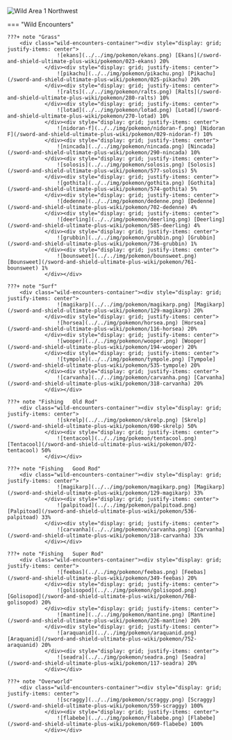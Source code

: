 <img src="../../img/routes/Wild Area 1 Northwest.png" alt="Wild Area 1 Northwest"/>

=== "Wild Encounters"


	???+ note "Grass"
		<div class="wild-encounters-container"><div style="display: grid; justify-items: center">
                    ![ekans](../../img/pokemon/ekans.png) [Ekans](/sword-and-shield-ultimate-plus-wiki/pokemon/023-ekans) 20%
                </div><div style="display: grid; justify-items: center">
                    ![pikachu](../../img/pokemon/pikachu.png) [Pikachu](/sword-and-shield-ultimate-plus-wiki/pokemon/025-pikachu) 20%
                </div><div style="display: grid; justify-items: center">
                    ![ralts](../../img/pokemon/ralts.png) [Ralts](/sword-and-shield-ultimate-plus-wiki/pokemon/280-ralts) 10%
                </div><div style="display: grid; justify-items: center">
                    ![lotad](../../img/pokemon/lotad.png) [Lotad](/sword-and-shield-ultimate-plus-wiki/pokemon/270-lotad) 10%
                </div><div style="display: grid; justify-items: center">
                    ![nidoran-f](../../img/pokemon/nidoran-f.png) [Nidoran F](/sword-and-shield-ultimate-plus-wiki/pokemon/029-nidoran-f) 10%
                </div><div style="display: grid; justify-items: center">
                    ![nincada](../../img/pokemon/nincada.png) [Nincada](/sword-and-shield-ultimate-plus-wiki/pokemon/290-nincada) 10%
                </div><div style="display: grid; justify-items: center">
                    ![solosis](../../img/pokemon/solosis.png) [Solosis](/sword-and-shield-ultimate-plus-wiki/pokemon/577-solosis) 5%
                </div><div style="display: grid; justify-items: center">
                    ![gothita](../../img/pokemon/gothita.png) [Gothita](/sword-and-shield-ultimate-plus-wiki/pokemon/574-gothita) 5%
                </div><div style="display: grid; justify-items: center">
                    ![dedenne](../../img/pokemon/dedenne.png) [Dedenne](/sword-and-shield-ultimate-plus-wiki/pokemon/702-dedenne) 4%
                </div><div style="display: grid; justify-items: center">
                    ![deerling](../../img/pokemon/deerling.png) [Deerling](/sword-and-shield-ultimate-plus-wiki/pokemon/585-deerling) 4%
                </div><div style="display: grid; justify-items: center">
                    ![grubbin](../../img/pokemon/grubbin.png) [Grubbin](/sword-and-shield-ultimate-plus-wiki/pokemon/736-grubbin) 1%
                </div><div style="display: grid; justify-items: center">
                    ![bounsweet](../../img/pokemon/bounsweet.png) [Bounsweet](/sword-and-shield-ultimate-plus-wiki/pokemon/761-bounsweet) 1%
                </div></div>

	???+ note "Surf"
		<div class="wild-encounters-container"><div style="display: grid; justify-items: center">
                    ![magikarp](../../img/pokemon/magikarp.png) [Magikarp](/sword-and-shield-ultimate-plus-wiki/pokemon/129-magikarp) 20%
                </div><div style="display: grid; justify-items: center">
                    ![horsea](../../img/pokemon/horsea.png) [Horsea](/sword-and-shield-ultimate-plus-wiki/pokemon/116-horsea) 20%
                </div><div style="display: grid; justify-items: center">
                    ![wooper](../../img/pokemon/wooper.png) [Wooper](/sword-and-shield-ultimate-plus-wiki/pokemon/194-wooper) 20%
                </div><div style="display: grid; justify-items: center">
                    ![tympole](../../img/pokemon/tympole.png) [Tympole](/sword-and-shield-ultimate-plus-wiki/pokemon/535-tympole) 20%
                </div><div style="display: grid; justify-items: center">
                    ![carvanha](../../img/pokemon/carvanha.png) [Carvanha](/sword-and-shield-ultimate-plus-wiki/pokemon/318-carvanha) 20%
                </div></div>

	???+ note "Fishing   Old Rod"
		<div class="wild-encounters-container"><div style="display: grid; justify-items: center">
                    ![skrelp](../../img/pokemon/skrelp.png) [Skrelp](/sword-and-shield-ultimate-plus-wiki/pokemon/690-skrelp) 50%
                </div><div style="display: grid; justify-items: center">
                    ![tentacool](../../img/pokemon/tentacool.png) [Tentacool](/sword-and-shield-ultimate-plus-wiki/pokemon/072-tentacool) 50%
                </div></div>

	???+ note "Fishing   Good Rod"
		<div class="wild-encounters-container"><div style="display: grid; justify-items: center">
                    ![magikarp](../../img/pokemon/magikarp.png) [Magikarp](/sword-and-shield-ultimate-plus-wiki/pokemon/129-magikarp) 33%
                </div><div style="display: grid; justify-items: center">
                    ![palpitoad](../../img/pokemon/palpitoad.png) [Palpitoad](/sword-and-shield-ultimate-plus-wiki/pokemon/536-palpitoad) 33%
                </div><div style="display: grid; justify-items: center">
                    ![carvanha](../../img/pokemon/carvanha.png) [Carvanha](/sword-and-shield-ultimate-plus-wiki/pokemon/318-carvanha) 33%
                </div></div>

	???+ note "Fishing   Super Rod"
		<div class="wild-encounters-container"><div style="display: grid; justify-items: center">
                    ![feebas](../../img/pokemon/feebas.png) [Feebas](/sword-and-shield-ultimate-plus-wiki/pokemon/349-feebas) 20%
                </div><div style="display: grid; justify-items: center">
                    ![golisopod](../../img/pokemon/golisopod.png) [Golisopod](/sword-and-shield-ultimate-plus-wiki/pokemon/768-golisopod) 20%
                </div><div style="display: grid; justify-items: center">
                    ![mantine](../../img/pokemon/mantine.png) [Mantine](/sword-and-shield-ultimate-plus-wiki/pokemon/226-mantine) 20%
                </div><div style="display: grid; justify-items: center">
                    ![araquanid](../../img/pokemon/araquanid.png) [Araquanid](/sword-and-shield-ultimate-plus-wiki/pokemon/752-araquanid) 20%
                </div><div style="display: grid; justify-items: center">
                    ![seadra](../../img/pokemon/seadra.png) [Seadra](/sword-and-shield-ultimate-plus-wiki/pokemon/117-seadra) 20%
                </div></div>

	???+ note "Overworld"
		<div class="wild-encounters-container"><div style="display: grid; justify-items: center">
                    ![scraggy](../../img/pokemon/scraggy.png) [Scraggy](/sword-and-shield-ultimate-plus-wiki/pokemon/559-scraggy) 100%
                </div><div style="display: grid; justify-items: center">
                    ![flabebe](../../img/pokemon/flabebe.png) [Flabebe](/sword-and-shield-ultimate-plus-wiki/pokemon/669-flabebe) 100%
                </div></div>



